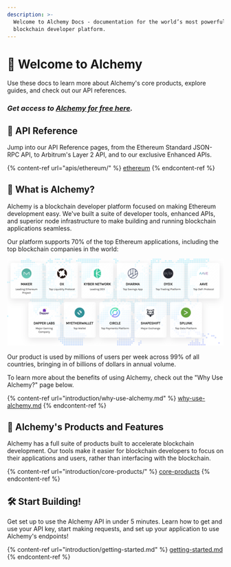 ```yaml
---
description: >-
  Welcome to Alchemy Docs - documentation for the world’s most powerful
  blockchain developer platform.
---
```


# 👋 Welcome to Alchemy

Use these docs to learn more about Alchemy's core products, explore guides, and check out our API references.

### _Get access to_ [_Alchemy for free here_](https://alchemy.com/?r=e68b2f77-7fc7-4ef7-8e9c-cdfea869b9b5)_._

## 📖 API Reference

Jump into our API Reference pages, from the Ethereum Standard JSON-RPC API, to Arbitrum's Layer 2 API, and to our exclusive Enhanced APIs.

{% content-ref url="apis/ethereum/" %}
[ethereum](apis/ethereum/)
{% endcontent-ref %}

## 🤷 What is Alchemy?

Alchemy is a blockchain developer platform focused on making Ethereum development easy. We've built a suite of developer tools, enhanced APIs, and superior node infrastructure to make building and running blockchain applications seamless.

Our platform supports 70% of the top Ethereum applications, including the top blockchain companies in the world:

![](<.gitbook/assets/Screen Shot 2020-07-21 at 1.53.00 PM.png>)

Our product is used by millions of users per week across 99% of all countries, bringing in of billions of dollars in annual volume.

To learn more about the benefits of using Alchemy, check out the "Why Use Alchemy?" page below.

{% content-ref url="introduction/why-use-alchemy.md" %}
[why-use-alchemy.md](introduction/why-use-alchemy.md)
{% endcontent-ref %}

## 🎁 Alchemy's Products and Features

Alchemy has a full suite of products built to accelerate blockchain development. Our tools make it easier for blockchain developers to focus on their applications and users, rather than interfacing with the blockchain.

{% content-ref url="introduction/core-products/" %}
[core-products](introduction/core-products/)
{% endcontent-ref %}

## 🛠 Start Building!

Get set up to use the Alchemy API in under 5 minutes. Learn how to get and use your API key, start making requests, and set up your application to use Alchemy's endpoints!

{% content-ref url="introduction/getting-started.md" %}
[getting-started.md](introduction/getting-started.md)
{% endcontent-ref %}

